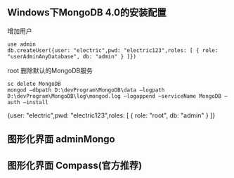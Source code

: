 ## Windows下MongoDB 4.0的安装配置
增加用户
~~~
use admin
db.createUser({user: "electric",pwd: "electric123",roles: [ { role: "userAdminAnyDatabase", db: "admin" } ]})
~~~
root
删除默认的MongoDB服务
~~~
sc delete MongoDB
mongod –dbpath D:\devProgram\MongoDB\data –logpath D:\devProgram\MongoDB\log\mongod.log –logappend –serviceName MongoDB –auth –install 
~~~

{user: "electric",pwd: "electric123",roles: [ { role: "root", db: "admin" } ]}

## 图形化界面  adminMongo

## 图形化界面 Compass(官方推荐)